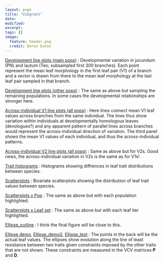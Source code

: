 ```yaml
---
layout: page
title: "Vibgrant"
date: 
modified:
excerpt:
tags: []
image: 
  feature: header.png
  credit: Deren Eaton
---
```



[Development line plots (main pops)](Full_D.html) : Developmental variation in jucundum (PN) and lautum (Teo; subsampled first 300 branches). Each point represent the mean leaf morphology in the first leaf pair (V1) of a branch and a vector is drawn from there to the mean leaf morphology at the last leaf pair sampled in that branch.  

[Development line plots (other pops)](Full_D_alt.html) : The same as above but sampling the remaining populations. In some cases the developmental relationships are stronger here. 

[Across-individual V1 line plots (all pops)](Full_I1.html) : Here lines connect mean V1 leaf values across branches from the same individual. The lines thus show variation within individuals at developmentally homologous leaves (devologues?) and any apparent pattern of parallel lines across branches would represent the across-individual direction of variation. The third panel shows the mean V1 values of each individual, and thus the across-individual patterns.  

[Across-individual V2 line plots (all pops)](Full_I2.html) : Same as above but for V2s. Good news, the across-individual variation in V2s is the same as for V1s!


[Trait histograms](Full_H.html) : Histograms showing diffrences in leaf trait distributions between species.  

[Scatterplots](Full_S.html) : Bivariate scatterplots showing the distribution of leaf trait values between species.  

[Scatterplots x Pop](Full_S_pops.html) : The same as above but with each population highlighted.  

[Scatterplots x Leaf set](Full_S_tiers.html) : The same as above but with each leaf tier highlighted.  

[Ellipse_outline](Ellipse_outline.svg) : I think the final figure will be close to this.  

[Ellipse demo](Ellipse_demo.html), [Ellipse_demo2](Ellipse_demo2.html), [Ellipse_test](Ellipse_testing.html) : The points in the back will be the actual leaf values. The ellipses show evolution along the line of least resistance between two traits given constraints imposed by the other traits that are not shown. These constraints are measured in the VCV matrices __P__ and __D__. 









